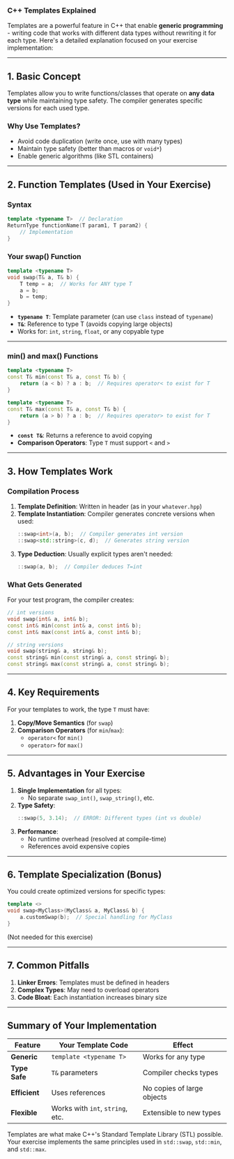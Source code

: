 ### C++ Templates Explained

Templates are a powerful feature in C++ that enable **generic programming** - writing code that works with different data types without rewriting it for each type. Here's a detailed explanation focused on your exercise implementation:

---

## **1. Basic Concept**
Templates allow you to write functions/classes that operate on **any data type** while maintaining type safety. The compiler generates specific versions for each used type.

### **Why Use Templates?**
- Avoid code duplication (write once, use with many types)
- Maintain type safety (better than macros or `void*`)
- Enable generic algorithms (like STL containers)

---

## **2. Function Templates (Used in Your Exercise)**

### **Syntax**
```cpp
template <typename T>  // Declaration
ReturnType functionName(T param1, T param2) {
    // Implementation
}
```

### **Your swap() Function**
```cpp
template <typename T>
void swap(T& a, T& b) {
    T temp = a;  // Works for ANY type T
    a = b;
    b = temp;
}
```
- **`typename T`**: Template parameter (can use `class` instead of `typename`)
- **`T&`**: Reference to type T (avoids copying large objects)
- Works for: `int`, `string`, `float`, or any copyable type

---

### **min() and max() Functions**
```cpp
template <typename T>
const T& min(const T& a, const T& b) {
    return (a < b) ? a : b;  // Requires operator< to exist for T
}

template <typename T>
const T& max(const T& a, const T& b) {
    return (a > b) ? a : b;  // Requires operator> to exist for T
}
```
- **`const T&`**: Returns a reference to avoid copying
- **Comparison Operators**: Type `T` must support `<` and `>`

---

## **3. How Templates Work**
### **Compilation Process**
1. **Template Definition**: Written in header (as in your `whatever.hpp`)
2. **Template Instantiation**: Compiler generates concrete versions when used:
   ```cpp
   ::swap<int>(a, b);  // Compiler generates int version
   ::swap<std::string>(c, d);  // Generates string version
   ```
3. **Type Deduction**: Usually explicit types aren't needed:
   ```cpp
   ::swap(a, b);  // Compiler deduces T=int
   ```

### **What Gets Generated**
For your test program, the compiler creates:
```cpp
// int versions
void swap(int& a, int& b);
const int& min(const int& a, const int& b);
const int& max(const int& a, const int& b);

// string versions
void swap(string& a, string& b);
const string& min(const string& a, const string& b);
const string& max(const string& a, const string& b);
```

---

## **4. Key Requirements**
For your templates to work, the type `T` must have:
1. **Copy/Move Semantics** (for `swap`)
2. **Comparison Operators** (for `min`/`max`):
   - `operator<` for `min()`
   - `operator>` for `max()`

---

## **5. Advantages in Your Exercise**
1. **Single Implementation** for all types:
   - No separate `swap_int()`, `swap_string()`, etc.
2. **Type Safety**:
   ```cpp
   ::swap(5, 3.14);  // ERROR: Different types (int vs double)
   ```
3. **Performance**:
   - No runtime overhead (resolved at compile-time)
   - References avoid expensive copies

---

## **6. Template Specialization (Bonus)**
You could create optimized versions for specific types:
```cpp
template <>
void swap<MyClass>(MyClass& a, MyClass& b) {
    a.customSwap(b);  // Special handling for MyClass
}
```
(Not needed for this exercise)

---

## **7. Common Pitfalls**
1. **Linker Errors**: Templates must be defined in headers
2. **Complex Types**: May need to overload operators
3. **Code Bloat**: Each instantiation increases binary size

---

## **Summary of Your Implementation**
| Feature       | Your Template Code | Effect |
|--------------|--------------------|--------|
| **Generic**  | `template <typename T>` | Works for any type |
| **Type Safe** | `T&` parameters | Compiler checks types |
| **Efficient** | Uses references | No copies of large objects |
| **Flexible** | Works with `int`, `string`, etc. | Extensible to new types |

Templates are what make C++'s Standard Template Library (STL) possible. Your exercise implements the same principles used in `std::swap`, `std::min`, and `std::max`.